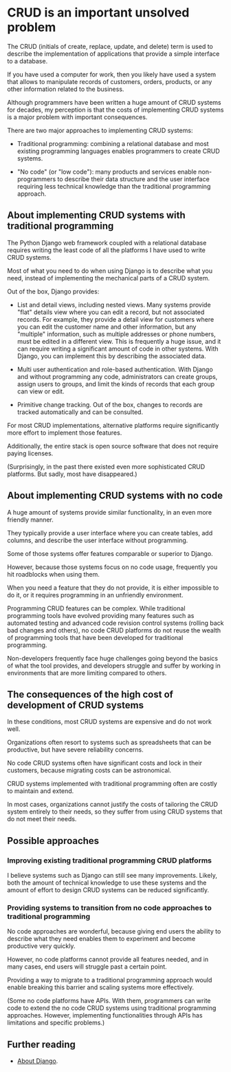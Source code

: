 # CRUD is an important unsolved problem

The CRUD (initials of create, replace, update, and delete) term is used to describe the implementation of applications that provide a simple interface to a database.

If you have used a computer for work, then you likely have used a system that allows to manipulate records of customers, orders, products, or any other information related to the business.

Although programmers have been written a huge amount of CRUD systems for decades, my perception is that the costs of implementing CRUD systems is a major problem with important consequences.

There are two major approaches to implementing CRUD systems:

* Traditional programming: combining a relational database and most existing programming languages enables programmers to create CRUD systems.

* "No code" (or "low code"): many products and services enable non-programmers to describe their data structure and the user interface requiring less technical knowledge than the traditional programming approach.

## About implementing CRUD systems with traditional programming

The Python Django web framework coupled with a relational database requires writing the least code of all the platforms I have used to write CRUD systems.

Most of what you need to do when using Django is to describe what you need, instead of implementing the mechanical parts of a CRUD system.

Out of the box, Django provides:

* List and detail views, including nested views.
  Many systems provide "flat" details view where you can edit a record, but not associated records.
  For example, they provide a detail view for customers where you can edit the customer name and other information, but any "multiple" information, such as multiple addresses or phone numbers, must be edited in a different view.
  This is frequently a huge issue, and it can require writing a significant amount of code in other systems.
  With Django, you can implement this by describing the associated data.

* Multi user authentication and role-based authentication.
  With Django and without programming any code, administrators can create groups, assign users to groups, and limit the kinds of records that each group can view or edit.

* Primitive change tracking.
  Out of the box, changes to records are tracked automatically and can be consulted.

For most CRUD implementations, alternative platforms require significantly more effort to implement those features.

Additionally, the entire stack is open source software that does not require paying licenses.

(Surprisingly, in the past there existed even more sophisticated CRUD platforms.
 But sadly, most have disappeared.)

## About implementing CRUD systems with no code

A huge amount of systems provide similar functionality, in an even more friendly manner.

They typically provide a user interface where you can create tables, add columns, and describe the user interface without programming.

Some of those systems offer features comparable or superior to Django.

However, because those systems focus on no code usage, frequently you hit roadblocks when using them.

When you need a feature that they do not provide, it is either impossible to do it, or it requires programming in an unfriendly environment.

Programming CRUD features can be complex.
While traditional programming tools have evolved providing many features such as automated testing and advanced code revision control systems (rolling back bad changes and others), no code CRUD platforms do not reuse the wealth of programming tools that have been developed for traditional programming.

Non-developers frequently face huge challenges going beyond the basics of what the tool provides, and developers struggle and suffer by working in environments that are more limiting compared to others.

## The consequences of the high cost of development of CRUD systems

In these conditions, most CRUD systems are expensive and do not work well.

Organizations often resort to systems such as spreadsheets that can be productive, but have severe reliability concerns.

No code CRUD systems often have significant costs and lock in their customers, because migrating costs can be astronomical.

CRUD systems implemented with traditional programming often are costly to maintain and extend.

In most cases, organizations cannot justify the costs of tailoring the CRUD system entirely to their needs, so they suffer from using CRUD systems that do not meet their needs.

## Possible approaches

### Improving existing traditional programming CRUD platforms

I believe systems such as Django can still see many improvements.
Likely, both the amount of technical knowledge to use these systems and the amount of effort to design CRUD systems can be reduced significantly.

### Providing systems to transition from no code approaches to traditional programming

No code approaches are wonderful, because giving end users the ability to describe what they need enables them to experiment and become productive very quickly.

However, no code platforms cannot provide all features needed, and in many cases, end users will struggle past a certain point.

Providing a way to migrate to a traditional programming approach would enable breaking this barrier and scaling systems more effectively.

(Some no code platforms have APIs.
 With them, programmers can write code to extend the no code CRUD systems using traditional programming approaches.
 However, implementing functionalities through APIs has limitations and specific problems.)

## Further reading

* [About Django](python/about_django.md).
